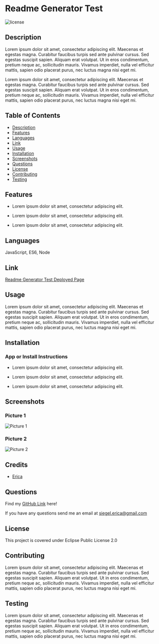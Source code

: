 # Readme Generator Test 
  
  ![license](https://img.shields.io/badge/License-Eclipse%20Public%20License%202.0-blue?style=for-the-badge)

 
  ## Description
  Lorem ipsum dolor sit amet, consectetur adipiscing elit. Maecenas et egestas magna. Curabitur faucibus turpis sed ante pulvinar cursus. Sed egestas suscipit sapien. Aliquam erat volutpat. Ut in eros condimentum, pretium neque ac, sollicitudin mauris. Vivamus imperdiet, nulla vel efficitur mattis, sapien odio placerat purus, nec luctus magna nisi eget mi.

  Lorem ipsum dolor sit amet, consectetur adipiscing elit. Maecenas et egestas magna. Curabitur faucibus turpis sed ante pulvinar cursus. Sed egestas suscipit sapien. Aliquam erat volutpat. Ut in eros condimentum, pretium neque ac, sollicitudin mauris. Vivamus imperdiet, nulla vel efficitur mattis, sapien odio placerat purus, nec luctus magna nisi eget mi.


  ## Table of Contents
  
  * [Description](#description)
  * [Features](#features)
  * [Languages](#languages)
  * [Link](#link)
  * [Usage](#usage)
  * [Installation](#installation)
  * [Screenshots](#screenshots)
  * [Questions](#questions)
  * [License](#license)
  * [Contributing](#contributing)
  * [Testing](#testing)


  

  ## Features
    
  - Lorem ipsum dolor sit amet, consectetur adipiscing elit.
      
  - Lorem ipsum dolor sit amet, consectetur adipiscing elit.
      
  - Lorem ipsum dolor sit amet, consectetur adipiscing elit.
      
  
  

  ## Languages

  JavaScript, ES6, Node


  ## Link 

  [Readme Generator Test Deployed Page](https://github.com/ericasiegel)


  ## Usage

  Lorem ipsum dolor sit amet, consectetur adipiscing elit. Maecenas et egestas magna. Curabitur faucibus turpis sed ante pulvinar cursus. Sed egestas suscipit sapien. Aliquam erat volutpat. Ut in eros condimentum, pretium neque ac, sollicitudin mauris. Vivamus imperdiet, nulla vel efficitur mattis, sapien odio placerat purus, nec luctus magna nisi eget mi.


  

  ## Installation
  ### App or Install Instructions
    
  - Lorem ipsum dolor sit amet, consectetur adipiscing elit.
      
  - Lorem ipsum dolor sit amet, consectetur adipiscing elit.
      
  - Lorem ipsum dolor sit amet, consectetur adipiscing elit.
      
  


  

  ## Screenshots
    
  ### Picture 1
  ![Picture 1](https://via.placeholder.com/400)

      
  ### Picture 2
  ![Picture 2](https://via.placeholder.com/400)

      

  

  ## Credits

  
    
  - [Erica](https://github.com/ericasiegel)
    
  


  ## Questions

  Find my [GitHub Link](https://github.com/ericasiegel) here!
  
  If you have any questions send me an email at [siegel.erica@gmail.com](mailto:siegel.erica@gmail.com)


  ## License

  This project is covered under Eclipse Public License 2.0


  

  ## Contributing
  Lorem ipsum dolor sit amet, consectetur adipiscing elit. Maecenas et egestas magna. Curabitur faucibus turpis sed ante pulvinar cursus. Sed egestas suscipit sapien. Aliquam erat volutpat. Ut in eros condimentum, pretium neque ac, sollicitudin mauris. Vivamus imperdiet, nulla vel efficitur mattis, sapien odio placerat purus, nec luctus magna nisi eget mi.

  
  

  

  ## Testing
  Lorem ipsum dolor sit amet, consectetur adipiscing elit. Maecenas et egestas magna. Curabitur faucibus turpis sed ante pulvinar cursus. Sed egestas suscipit sapien. Aliquam erat volutpat. Ut in eros condimentum, pretium neque ac, sollicitudin mauris. Vivamus imperdiet, nulla vel efficitur mattis, sapien odio placerat purus, nec luctus magna nisi eget mi.


